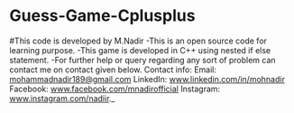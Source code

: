 # Guess-Game-Cplusplus
#This code is developed by M.Nadir -This is an open source code for learning purpose. -This game is developed in C++ using nested if else statement. -For further help or query regarding any sort of problem can contact me on contact given below. Contact info: Email: mohammadnadir189@gmail.com LinkedIn: www.linkedin.com/in/mohnadir Facebook: www.facebook.com/mnadirofficial Instagram: www.instagram.com/nadiir._
